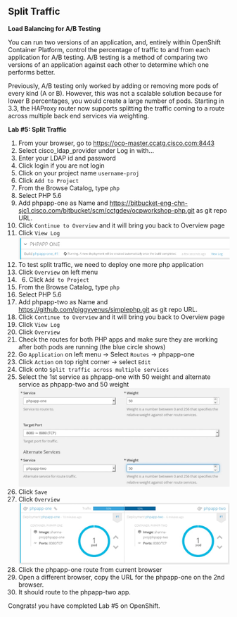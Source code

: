 ## Split Traffic 

**Load Balancing for A/B Testing**

You can run two versions of an application, and, entirely within OpenShift Container Platform, control the percentage of traffic to and from each application for A/B testing. A/B testing is a method of comparing two versions of an application against each other to determine which one performs better.

Previously, A/B testing only worked by adding or removing more pods of every kind (A or B). However, this was not a scalable solution because for lower B percentages, you would create a large number of pods. Starting in 3.3, the HAProxy router now supports splitting the traffic coming to a route across multiple back end services via weighting.


**Lab #5: Split Traffic**

1. From your browser, go to https://ocp-master.ccatg.cisco.com:8443
2. Select cisco_ldap_provider under Log in with...
3. Enter your LDAP id and password
4. Click login if you are not login
5. Click on your project name `username-proj`
6. Click `Add to Project`
7. From the Browse Catalog, type `php`
8. Select PHP 5.6
9. Add phpapp-one as Name and https://bitbucket-eng-chn-sjc1.cisco.com/bitbucket/scm/cctgdev/ocpworkshop-php.git as git repo URL.
10. Click `Continue to Overview` and it will bring you back to Overview page
11. Click `View Log` 
![image](images/viewlog.jpg)
12. To test split traffic, we need to deploy one more php application
13. Click `Overview` on left menu 
14. 6. Click `Add to Project`
15. From the Browse Catalog, type `php`
16. Select PHP 5.6
17. Add phpapp-two as Name and https://github.com/piggyvenus/simplephp.git as git repo URL.
18. Click `Continue to Overview` and it will bring you back to Overview page
19. Click `View Log` 
20. Click `Overview`
21. Check the routes for both PHP apps and make sure they are working after both pods are running (the blue circle shows)
22. Go `Application` on left menu → Select `Routes` → phpapp-one 
23. Click `Action` on top right corner → select `Edit`
24. Click onto `Split traffic across multiple services`
25. Select the 1st service as phpapp-one with 50 weight and alternate service as phpapp-two and 50 weight
![image](images/split.jpg)
26. Click `Save`
27. Click `Overview`
![image](images/split2.jpg)
28. Click the phpapp-one route from current browser
29. Open a different browser, copy the URL for the phpapp-one on the 2nd browser.
30. It should route to the phpapp-two app.

Congrats! you have completed Lab #5 on OpenShift.




